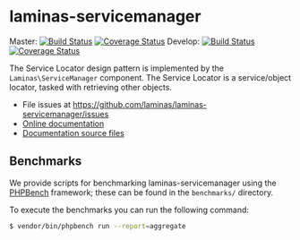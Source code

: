 # laminas-servicemanager

Master:
[![Build Status](https://travis-ci.org/laminas/laminas-servicemanager.svg?branch=master)](https://travis-ci.org/laminas/laminas-servicemanager)
[![Coverage Status](https://coveralls.io/repos/github/laminas/laminas-servicemanager/badge.svg?branch=master)](https://coveralls.io/github/laminas/laminas-servicemanager?branch=master)
Develop:
[![Build Status](https://travis-ci.org/laminas/laminas-servicemanager.svg?branch=develop)](https://travis-ci.org/laminas/laminas-servicemanager)
[![Coverage Status](https://coveralls.io/repos/github/laminas/laminas-servicemanager/badge.svg?branch=develop)](https://coveralls.io/github/laminas/laminas-servicemanager?branch=develop)

The Service Locator design pattern is implemented by the `Laminas\ServiceManager`
component. The Service Locator is a service/object locator, tasked with
retrieving other objects.

- File issues at https://github.com/laminas/laminas-servicemanager/issues
- [Online documentation](https://docs.laminas.dev/laminas-servicemanager)
- [Documentation source files](doc/book/)

## Benchmarks

We provide scripts for benchmarking laminas-servicemanager using the
[PHPBench](https://github.com/phpbench/phpbench) framework; these can be
found in the `benchmarks/` directory.

To execute the benchmarks you can run the following command:

```bash
$ vendor/bin/phpbench run --report=aggregate
```
